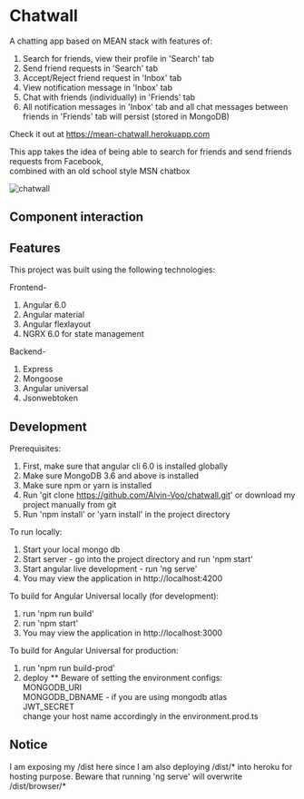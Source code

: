# Chatwall

A chatting app based on MEAN stack with features of:

1. Search for friends, view their profile in 'Search' tab
2. Send friend requests in 'Search' tab
3. Accept/Reject friend request in 'Inbox' tab
4. View notification message in 'Inbox' tab
5. Chat with friends (individually) in 'Friends' tab
6. All notification messages in 'Inbox' tab and all chat messages between friends in 'Friends' tab will persist (stored in MongoDB)

Check it out at https://mean-chatwall.herokuapp.com  

This app takes the idea of being able to search for friends and send friends requests from Facebook,  
combined with an old school style MSN chatbox  

![chatwall](https://github.com/Alvin-Voo/chatwall/blob/master/demo1.gif "chatwall")

## Component interaction



## Features

This project was built using the following technologies:

Frontend-
1. Angular 6.0
2. Angular material
3. Angular flexlayout
4. NGRX 6.0 for state management

Backend-
1. Express
2. Mongoose
3. Angular universal
4. Jsonwebtoken

## Development

Prerequisites:
1. First, make sure that angular cli 6.0 is installed globally
2. Make sure MongoDB 3.6 and above is installed
3. Make sure npm or yarn is installed
4. Run 'git clone https://github.com/Alvin-Voo/chatwall.git' or download my project manually from git
5. Run 'npm install' or 'yarn install' in the project directory

To run locally:
1. Start your local mongo db
2. Start server - go into the project directory and run 'npm start'
3. Start angular live development - run 'ng serve'
4. You may view the application in http://localhost:4200

To build for Angular Universal locally (for development):
1. run 'npm run build'
2. run 'npm start'
3. You may view the application in http://localhost:3000

To build for Angular Universal for production:
1. run 'npm run build-prod'
2. deploy
   ** Beware of setting the environment configs:  
   MONGODB_URI  
   MONGODB_DBNAME - if you are using mongodb atlas  
   JWT_SECRET  
   change your host name accordingly in the environment.prod.ts  

## Notice

I am exposing my /dist here since I am also deploying /dist/* into heroku for hosting purpose.
Beware that running 'ng serve' will overwrite /dist/browser/*
